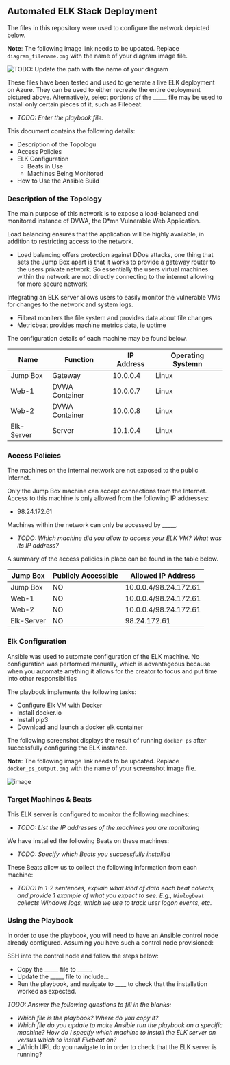 ## Automated ELK Stack Deployment

The files in this repository were used to configure the network depicted below.

**Note**: The following image link needs to be updated. Replace `diagram_filename.png` with the name of your diagram image file.  

![TODO: Update the path with the name of your diagram](Images/diagram_filename.png)

These files have been tested and used to generate a live ELK deployment on Azure. They can be used to either recreate the entire deployment pictured above. Alternatively, select portions of the _____ file may be used to install only certain pieces of it, such as Filebeat.

  - _TODO: Enter the playbook file._

This document contains the following details:
- Description of the Topologu
- Access Policies
- ELK Configuration
  - Beats in Use
  - Machines Being Monitored
- How to Use the Ansible Build


### Description of the Topology

The main purpose of this network is to expose a load-balanced and monitored instance of DVWA, the D*mn Vulnerable Web Application.

Load balancing ensures that the application will be highly available, in addition to restricting access to the network.
- Load balancing offers protection against DDos attacks, one thing that sets the Jump Box apart is that it works to provide a gateway router to the users private network. So essentially the users virtual machines within the network are not directly connecting to the internet allowing for more secure network 

Integrating an ELK server allows users to easily monitor the vulnerable VMs for changes to the network and system logs.
- Filbeat moniters the file system and provides data about file changes 
- Metricbeat provides machine metrics data, ie uptime

The configuration details of each machine may be found below.

| Name       | Function       | IP Address | Operating Systemn |
|------------|----------------|------------|-------------------|
| Jump Box   | Gateway        | 10.0.0.4   | Linux             |
| Web-1      | DVWA Container | 10.0.0.7   | Linux             |
| Web-2      | DVWA Container | 10.0.0.8   | Linux             |
| Elk-Server | Server         | 10.1.0.4   | Linux             |

### Access Policies

The machines on the internal network are not exposed to the public Internet. 

Only the Jump Box machine can accept connections from the Internet. Access to this machine is only allowed from the following IP addresses:
- 98.24.172.61

Machines within the network can only be accessed by _____.
- _TODO: Which machine did you allow to access your ELK VM? What was its IP address?_

A summary of the access policies in place can be found in the table below.

| Jump Box   | Publicly Accessible  | Allowed IP Address    |
|------------|----------------------|-----------------------|
| Jump Box   |          NO          | 10.0.0.4/98.24.172.61 |
| Web-1      |          NO          | 10.0.0.4/98.24.172.61 |
| Web-2      |          NO          | 10.0.0.4/98.24.172.61 |
| Elk-Server | NO                   | 98.24.172.61          |

### Elk Configuration

Ansible was used to automate configuration of the ELK machine. No configuration was performed manually, which is advantageous because when you automate anything it allows for the creator to focus and put time into other responsiblities 


The playbook implements the following tasks:
- Configure Elk VM with Docker
- Install docker.io
- Install pip3
- Download and launch a docker elk container

The following screenshot displays the result of running `docker ps` after successfully configuring the ELK instance.

**Note**: The following image link needs to be updated. Replace `docker_ps_output.png` with the name of your screenshot image file.  


![image](https://user-images.githubusercontent.com/81493590/112738031-ba813280-8f35-11eb-97d9-9ba2d8434fa5.png)

### Target Machines & Beats
This ELK server is configured to monitor the following machines:
- _TODO: List the IP addresses of the machines you are monitoring_

We have installed the following Beats on these machines:
- _TODO: Specify which Beats you successfully installed_

These Beats allow us to collect the following information from each machine:
- _TODO: In 1-2 sentences, explain what kind of data each beat collects, and provide 1 example of what you expect to see. E.g., `Winlogbeat` collects Windows logs, which we use to track user logon events, etc._

### Using the Playbook
In order to use the playbook, you will need to have an Ansible control node already configured. Assuming you have such a control node provisioned: 

SSH into the control node and follow the steps below:
- Copy the _____ file to _____.
- Update the _____ file to include...
- Run the playbook, and navigate to ____ to check that the installation worked as expected.

_TODO: Answer the following questions to fill in the blanks:_
- _Which file is the playbook? Where do you copy it?_
- _Which file do you update to make Ansible run the playbook on a specific machine? How do I specify which machine to install the ELK server on versus which to install Filebeat on?_
- _Which URL do you navigate to in order to check that the ELK server is running?
